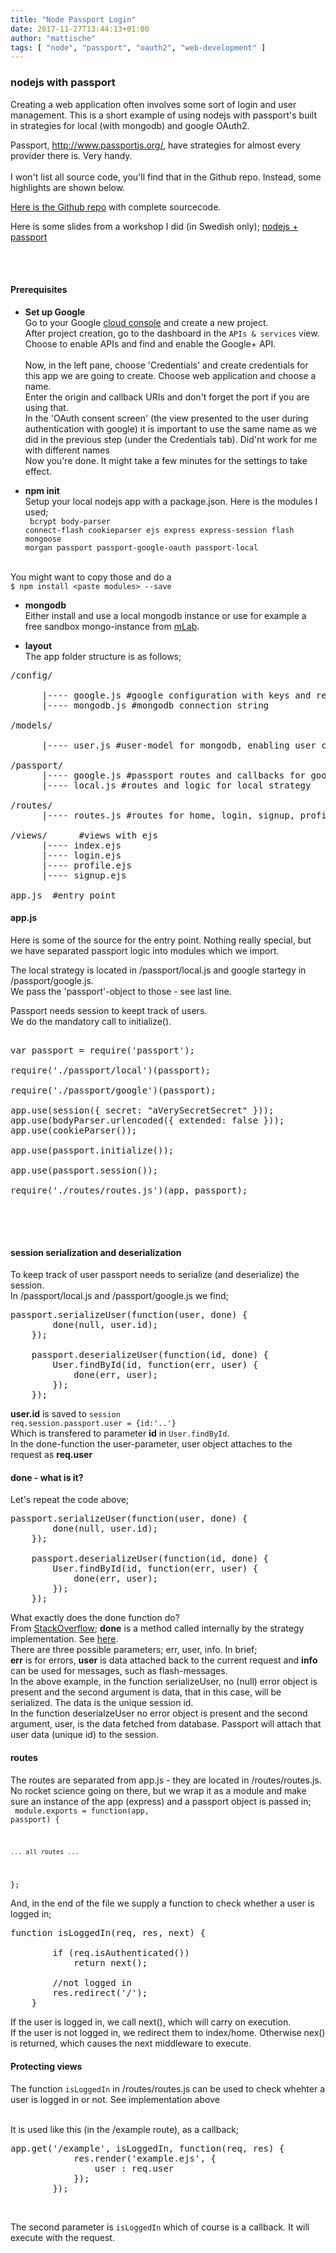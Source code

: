 ```yaml
---
title: "Node Passport Login"
date: 2017-11-27T13:44:13+01:00
author: "mattische"
tags: [ "node", "passport", "oauth2", "web-development" ]
---
```



### nodejs with passport

Creating a web application often involves some sort of login and user management.
This is a short example of using nodejs with passport's built in strategies for local (with mongodb) and google OAuth2.<br>

Passport, <a href="http://www.passportjs.org/">http://www.passportjs.org/</a>, have strategies for almost every provider there is. Very handy.<br><br>
I won't list all source code, you'll find that in the Github repo. Instead, some highlights are shown below.<br>

<a href="https://github.com/mattische/node-passport-example">Here is the Github repo</a> with complete sourcecode.<br>


Here is some slides from a workshop I did (in Swedish only); <a href="https://docs.google.com/presentation/d/129y8zoBR6HGa5gQf-DCNoqmLoCEeai8KOsdg7xBo1go/edit?usp=sharing">nodejs + passport</a>


<br><br>

#### Prerequisites
+ <strong>Set up Google</strong><br />
Go to your Google <a href="https://console.developers.google.com">cloud console</a> and create a new project. <br>
After project creation, go to the dashboard in the <code>APIs & services</code> view. Choose to enable APIs and find and enable the Google+ API.<br><br>
Now, in the left pane, choose 'Credentials' and create credentials for this app we are going to create. Choose web application and choose a name.<br>
Enter the origin and callback URIs and don't forget the port if you are using that.<br>
In the 'OAuth consent screen' (the view presented to the user during authentication with google) it is important to use the same name as we did in the previous step (under the Credentials tab). Did'nt work for me with different names<br>
Now you're done. It might take a few minutes for the settings to take effect.


+ <strong>npm init</strong><br>
Setup your local nodejs app with a package.json. Here is the modules I used;<br>
<code> bcrypt body-parser connect-flash cookieparser ejs express express-session flash mongoose morgan passport passport-google-oauth passport-local</code>
<br>
You might want to copy those and do a<br><code>$ npm install &lt;paste modules&gt; --save</code><br>


+ <strong>mongodb</strong><br>
Either install and use a local mongodb instance or use for example a free sandbox mongo-instance from <a href="https://mlab.com">mLab</a>.


+ <strong>layout</strong><br>
The app folder structure is as follows;
<pre>
/config/<br>
      |---- google.js #google configuration with keys and redirect callback
      |---- mongodb.js #mongodb connection string<br>
/models/<br>
      |---- user.js #user-model for mongodb, enabling user creation in db<br>
/passport/
      |---- google.js #passport routes and callbacks for google strategy
      |---- local.js #routes and logic for local strategy<br>
/routes/
      |---- routes.js #routes for home, login, signup, profile etc<br>
/views/      #views with ejs
      |---- index.ejs
      |---- login.ejs
      |---- profile.ejs
      |---- signup.ejs<br>
app.js  #entry point
</pre>



#### app.js
Here is some of the source for the entry point. Nothing really special, but we have separated passport logic into modules which we import.<br>

The local strategy is located in /passport/local.js and google startegy in /passport/google.js.<br>
We pass the 'passport'-object to those - see last line.<br>

Passport needs session to keept track of users.<br>
We do the mandatory call to initialize().
<pre>

var passport = require('passport');

require('./passport/local')(passport); 

require('./passport/google')(passport); 

app.use(session({ secret: "aVerySecretSecret" }));
app.use(bodyParser.urlencoded({ extended: false }));
app.use(cookieParser()); 

app.use(passport.initialize());

app.use(passport.session());

require('./routes/routes.js')(app, passport); 


</pre>
<br>



#### session serialization and deserialization
To keep track of user passport needs to serialize (and deserialize) the session.<br>
In /passport/local.js and /passport/google.js we find;
<pre>
passport.serializeUser(function(user, done) {
        done(null, user.id);
    });

    passport.deserializeUser(function(id, done) {
        User.findById(id, function(err, user) {
            done(err, user);
        });
    });
</pre>

<strong>user.id</strong> is saved to <code>session req.session.passport.user = {id:'..'}</code><br>
Which is transfered to parameter <strong>id</strong> in <code>User.findById</code>.<br>
In the done-function the user-parameter, user object attaches to the request as <strong>req.user</strong><br>

#### done - what is it?
Let's repeat the code above;
<pre>
passport.serializeUser(function(user, done) {
        done(null, user.id);
    });

    passport.deserializeUser(function(id, done) {
        User.findById(id, function(err, user) {
            done(err, user);
        });
    });
</pre>

What exactly does the done function do?<br>
From <a href="https://stackoverflow.com/questions/32153865/what-is-done-callback-function-in-passport-strategy-configure-use-function">StackOverflow</a>;
<strong>done</strong> is a method called internally by the strategy implementation.
See <a href="https://github.com/jaredhanson/passport-local/blob/master/lib/strategy.js#L80">here</a>.<br>
There are three possible parameters; err, user, info. In brief;<br>
<strong>err</strong> is for errors, <strong>user</strong> is data attached back to the current request and <strong>info</strong> can be used for messages, such as flash-messages.
<br>
In the above example, in the function serializeUser, no (null) error  object is present and the second argument is data, that in this case, will be serialized. The data is the unique
session id.<br>
In the function deserialzeUser no error object is present and the second argument, user, is the data fetched from database. Passport will attach that user data (unique id) to the session.
<br>


#### routes
The routes are separated from app.js - they are located in /routes/routes.js.<br>
No rocket science going on there, but we wrap it as a module and make sure an instance of the app (express) and a passport object is passed in;<br>
<code>
module.exports = function(app, passport) {

    ... all routes ...

};
</code>
<br>

And, in the end of the file we supply a function to check whether a user is logged in;<br>
<pre>
function isLoggedIn(req, res, next) {    

        if (req.isAuthenticated())
            return next();

        //not logged in
        res.redirect('/');
    }
</pre>


If the user is logged in, we call next(), which will carry on execution.
<br>
If the user is not logged in, we redirect them to index/home. Otherwise nex() is returned, which causes the next middleware to execute.
<br>



#### Protecting views
The function <code>isLoggedIn</code> in /routes/routes.js can be used to check whehter a user is logged in or not. See implementation above<br>
<br>

It is used like this (in the /example route), as a callback;
<pre>
app.get('/example', isLoggedIn, function(req, res) {
            res.render('example.ejs', {
                user : req.user 
            });
        });
</pre>
<br>

The second parameter is <code>isLoggedIn</code> which of course is a callback. It will execute with the request.<br>
